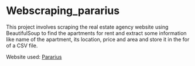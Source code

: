 
# Webscraping_pararius

This project involves scraping the real estate agency website using BeautifulSoup to find the apartments for rent and extract some information like name of the apartment, its location, price and area and store it in the for of a CSV file.



Website used:  [Pararius](https://www.pararius.com/english)


